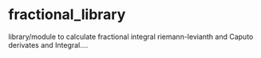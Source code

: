 # fractional_library
library/module to calculate fractional integral riemann-levianth and Caputo derivates and Integral....
